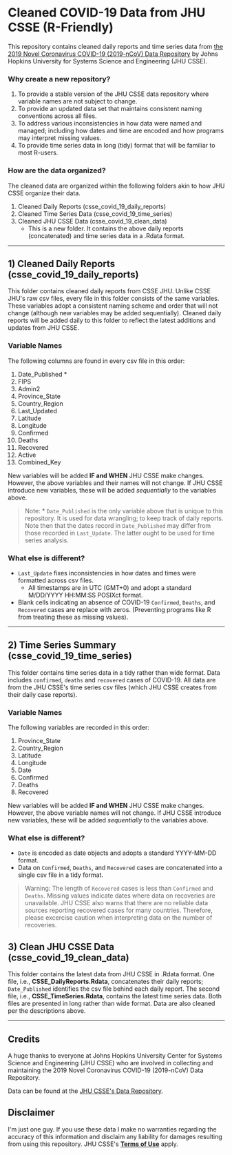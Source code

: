 # Cleaned COVID-19 Data from JHU CSSE (R-Friendly)

This repository contains cleaned daily reports and time series data from [the 2019 Novel Coronavirus COVID-19 (2019-nCoV) Data Repository](https://github.com/CSSEGISandData/COVID-19#2019-novel-coronavirus-covid-19-2019-ncov-data-repository-by-johns-hopkins-csse) by Johns Hopkins University for Systems Science and Engineering (JHU CSSE). 

### **Why create a new repository?**
1. To provide a stable version of the JHU CSSE data repository where variable names are not subject to change.
2. To provide an updated data set that maintains consistent naming conventions across all files. 
3. To address various inconsistencies in how data were named and managed; including how dates and time are encoded and how programs may interpret missing values.  
4. To provide time series data in long (tidy) format that will be familiar to most R-users.  

### **How are the data organized?**

The cleaned data are organized within the following folders akin to how JHU CSSE organize their data. 

1. Cleaned Daily Reports (csse_covid_19_daily_reports)
2. Cleaned Time Series Data (csse_covid_19_time_series)
3. Cleaned JHU CSSE Data (csse_covid_19_clean_data)
    * This is a new folder. It contains the above daily reports (concatenated) and time series data in a .Rdata format. 

---
## 1) Cleaned Daily Reports (csse_covid_19_daily_reports)

This folder contains cleaned daily reports from CSSE JHU. Unlike CSSE JHU's raw csv files, every file in this folder consists of the same variables. These variables adopt a consistent naming scheme and order that will not change (although new variables may be added sequentially). Cleaned daily reports will be added daily to this folder to reflect the latest additions and updates from JHU CSSE. 

### **Variable Names**

The following columns are found in every csv file in this order:

1. Date_Published *
2. FIPS                
2. Admin2             
3. Province_State      
4. Country_Region      
5. Last_Updated         
6. Latitude            
7. Longitude                    
8. Confirmed 
9. Deaths 
10. Recovered 
11. Active            
12. Combined_Key   

New variables will be added **IF and WHEN** JHU CSSE make changes. However, the above variables and their names will not change. If JHU CSSE introduce new variables, these will be added *sequentially* to the variables above. 

> Note: * `Date_Published` is the only variable above that is unique to this repository. It is used for data wrangling; to keep track of daily reports. Note then that the dates record in `Date_Published` may differ from those recorded in `Last_Update`. The latter ought to be used for time series analysis. 

### **What else is different?**

* `Last_Update` fixes inconsistencies in how dates and times were formatted across csv files. 
     * All timestamps are in UTC (GMT+0) and adopt a standard M/DD/YYYY HH:MM:SS POSIXct format.
* Blank cells indicating an absence of COVID-19 `Confirmed`, `Deaths`, and `Recovered` cases are replace with zeros. (Preventing programs like R from treating these as missing values). 

---
## 2) Time Series Summary (csse_covid_19_time_series)

This folder contains time series data in a tidy rather than wide format. Data includes `confirmed`, `deaths` and `recovered` cases of COVID-19. All data are from the JHU CSSE's time series csv files (which JHU CSSE creates from their daily case reports).

### **Variable Names**

The following variables are recorded in this order:

1. Province_State                
2. Country_Region                
6. Latitude            
7. Longitude 
5. Date                   
8. Confirmed 
9. Deaths 
10. Recovered  

New variables will be added **IF and WHEN** JHU CSSE make changes. However, the above variable names will not change. If JHU CSSE introduce new variables, these will be added *sequentially* to the variables above. 

### **What else is different?**

* `Date` is encoded as date objects and adopts a standard YYYY-MM-DD format.
* Data on `Confirmed`, `Deaths`, and `Recovered` cases are concatenated into a single csv file in a tidy format.  

> Warning: The length of `Recovered` cases is less than `Confirmed` and `Deaths`. Missing values indicate dates where data on recoveries are unavailable. JHU CSSE also warns that there are no reliable data sources reporting recovered cases for many countries. Therefore, please excercise caution when interpreting data on the number of recoveries. 

## 3) Clean JHU CSSE Data (csse_covid_19_clean_data)

This folder contains the latest data from JHU CSSE in .Rdata format. One file, i.e., **CSSE_DailyReports.Rdata**, concatenates their daily reports; `Date_Published` identifies the csv file behind each daily report. The second file, i.e., **CSSE_TimeSeries.Rdata**,  contains the latest time series data. Both files are presented in long rather than wide format. Data are also cleaned per the descriptions above.   

---
## Credits

A huge thanks to everyone at Johns Hopkins University Center for Systems Science and Engineering (JHU CSSE) who are involved in collecting and maintaining the 2019 Novel Coronavirus COVID-19 (2019-nCoV) Data Repository. 

Data can be found at the [JHU CSSE's Data Repository](https://github.com/CSSEGISandData/COVID-19).

## Disclaimer 

I'm just one guy. If you use these data I make no warranties regarding the accuracy of this information and disclaim any liability for damages resulting from using this repository. JHU CSSE's [**Terms of Use**](https://github.com/CSSEGISandData/COVID-19) apply. 